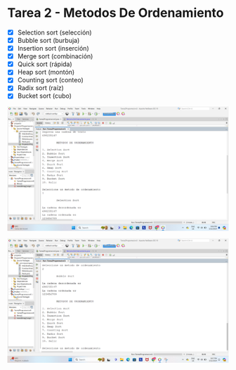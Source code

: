 # Tarea 2 - Metodos De Ordenamiento

* [x] Selection sort (selección)
* [x] Bubble sort (burbuja)
* [x] Insertion sort (inserción)
* [x] Merge sort (combinación)
* [x] Quick sort (rápida)
* [x] Heap sort (montón)
* [x] Counting sort (conteo)
* [x] Radix sort (raíz)
* [x] Bucket sort (cubo)

![Imagen](imagen1.png)

![Imagen](imagen2.png)
